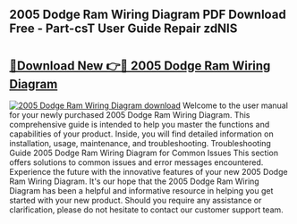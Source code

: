 ## 2005 Dodge Ram Wiring Diagram PDF Download Free - Part-csT User Guide Repair zdNIS

# <h2><a href="http://dfqaxt0.blite.top/?on=2005+Dodge+Ram+Wiring+Diagram">🔗Download New 👉🔴 2005 Dodge Ram Wiring Diagram</a></h2>

[![2005 Dodge Ram Wiring Diagram download](https://i.imgur.com/lujVjoI.png)](http://dfqaxt0.blite.top/?on=2005+Dodge+Ram+Wiring+Diagram)
Welcome to the user manual for your newly purchased 2005 Dodge Ram Wiring Diagram. This comprehensive guide is intended to help you master the functions and capabilities of your product. Inside, you will find detailed information on installation, usage, maintenance, and troubleshooting. Troubleshooting Guide 2005 Dodge Ram Wiring Diagram for Common Issues This section offers solutions to common issues and error messages encountered. Experience the future with the innovative features of your new 2005 Dodge Ram Wiring Diagram. It's our hope that the 2005 Dodge Ram Wiring Diagram has been a helpful and informative resource in helping you get started with your new product. Should you require any assistance or clarification, please do not hesitate to contact our customer support team.
